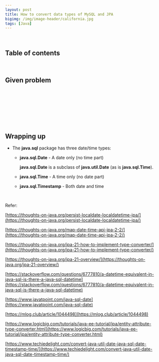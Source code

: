 ```yaml
---
layout: post
title: How to convert data types of MySQL and JPA
bigimg: /img/image-header/california.jpg
tags: [Java]
---
```





<br>

## Table of contents





<br>

## Given problem






<br>

## 






<br>

## 





<br>

## Wrapping up

- The **java.sql** package has three date/time types:

    - **java.sql.Date** - A date only (no time part)

        **java.sql.Date** is a subclass of **java.util.Date** (as is **java.sql.Time**).

    - **java.sql.Time** - A time only (no date part)
    - **java.sql.Timestamp** - Both date and time



<br>

Refer:

[https://thoughts-on-java.org/persist-localdate-localdatetime-jpa/](https://thoughts-on-java.org/persist-localdate-localdatetime-jpa/)

[https://thoughts-on-java.org/map-date-time-api-jpa-2-2/](https://thoughts-on-java.org/map-date-time-api-jpa-2-2/)

[https://thoughts-on-java.org/jpa-21-how-to-implement-type-converter/](https://thoughts-on-java.org/jpa-21-how-to-implement-type-converter/)

[https://thoughts-on-java.org/jpa-21-overview/](https://thoughts-on-java.org/jpa-21-overview/)

[https://stackoverflow.com/questions/6777810/a-datetime-equivalent-in-java-sql-is-there-a-java-sql-datetime](https://stackoverflow.com/questions/6777810/a-datetime-equivalent-in-java-sql-is-there-a-java-sql-datetime)

[https://www.javatpoint.com/java-sql-date](https://www.javatpoint.com/java-sql-date)

[https://mlog.club/article/1044498](https://mlog.club/article/1044498)

[https://www.logicbig.com/tutorials/java-ee-tutorial/jpa/entity-attribute-type-converter.html](https://www.logicbig.com/tutorials/java-ee-tutorial/jpa/entity-attribute-type-converter.html)

[https://www.techiedelight.com/convert-java-util-date-java-sql-date-timestamp-time/](https://www.techiedelight.com/convert-java-util-date-java-sql-date-timestamp-time/)